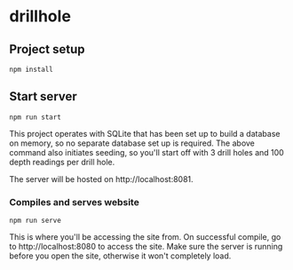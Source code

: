 # drillhole

## Project setup
```
npm install
```

## Start server
```
npm run start
```
This project operates with SQLite that has been set up to build a database on memory, so no separate database set up is required. The above command also initiates seeding, so you'll start off with 3 drill holes and 100 depth readings per drill hole.

The server will be hosted on http://localhost:8081.

### Compiles and serves website
```
npm run serve
```

This is where you'll be accessing the site from. On successful compile, go to http://localhost:8080 to access the site. Make sure the server is running before you open the site, otherwise it won't completely load.
